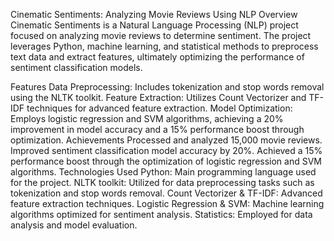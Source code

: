 Cinematic Sentiments: Analyzing Movie Reviews Using NLP
Overview
Cinematic Sentiments is a Natural Language Processing (NLP) project focused on analyzing movie reviews to determine sentiment. The project leverages Python, machine learning, and statistical methods to preprocess text data and extract features, ultimately optimizing the performance of sentiment classification models.

Features
Data Preprocessing: Includes tokenization and stop words removal using the NLTK toolkit.
Feature Extraction: Utilizes Count Vectorizer and TF-IDF techniques for advanced feature extraction.
Model Optimization: Employs logistic regression and SVM algorithms, achieving a 20% improvement in model accuracy and a 15% performance boost through optimization.
Achievements
Processed and analyzed 15,000 movie reviews.
Improved sentiment classification model accuracy by 20%.
Achieved a 15% performance boost through the optimization of logistic regression and SVM algorithms.
Technologies Used
Python: Main programming language used for the project.
NLTK toolkit: Utilized for data preprocessing tasks such as tokenization and stop words removal.
Count Vectorizer & TF-IDF: Advanced feature extraction techniques.
Logistic Regression & SVM: Machine learning algorithms optimized for sentiment analysis.
Statistics: Employed for data analysis and model evaluation.
